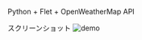 Python + Flet + OpenWeatherMap API

スクリーンショット
![demo](https://github.com/rc99999/fpweatherapp/assets/35622667/76478860-2943-4097-b0c0-4eaa3a0adb78)
